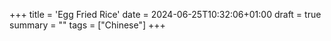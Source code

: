 +++
title = 'Egg Fried Rice'
date = 2024-06-25T10:32:06+01:00
draft = true
summary = ""
tags = ["Chinese"]
+++

